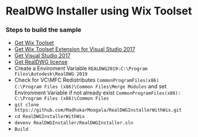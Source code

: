 # RealDWG Installer using Wix Toolset
### Steps to build the sample

 - [Get Wix Toolset](http://wixtoolset.org/releases/v3.11.1/stable)
 - [Get Wix Toolset Extension for Visual Studio 2017](https://marketplace.visualstudio.com/vsgallery/2eb3402e-ea6d-4dcd-8340-c88435e54ea9)
 - [Get Visual Studio 2017](https://imagine.microsoft.com/en-us/Catalog/Product/530)
 - [Get RealDWG license](https://www.autodesk.com/developer-network/platform-technologies/realdwg)
 - Create a Enviroment Variable `REALDWG2019:C:\Program Files\Autodesk\RealDWG 2019`
 - Check for VC\MFC Redistributes  `CommonProgramFiles(x86)        C:\Program Files (x86)\Common Files\Merge Modules` and set  Environment Variable if not already exist  `CommonProgramFiles(x86): C:\Program Files (x86)\Common Files`
 - `git clone https://github.com/MadhukarMoogala/RealDWGInstallerWithWix.git`
 - `cd RealDWGInstallerWithWix`
 - `devenv RealDWGInstaller/RealDWGInstaller.sln`
 - `Build`